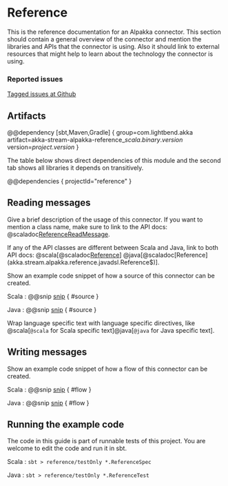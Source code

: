 # Reference

This is the reference documentation for an Alpakka connector. This section should contain
a general overview of the connector and mention the libraries and APIs that the connector
is using. Also it should link to external resources that might help to learn
about the technology the connector is using.

### Reported issues

[Tagged issues at Github](https://github.com/akka/alpakka/labels/p%3Areference)

## Artifacts

@@dependency [sbt,Maven,Gradle] {
  group=com.lightbend.akka
  artifact=akka-stream-alpakka-reference_$scala.binary.version$
  version=$project.version$
}

The table below shows direct dependencies of this module and the second tab shows all libraries it depends on transitively.

@@dependencies { projectId="reference" }


## Reading messages

Give a brief description of the usage of this connector. If you want to mention a
class name, make sure to link to the API docs:
@scaladoc[ReferenceReadMessage](akka.stream.alpakka.reference.ReferenceReadMessage).

If any of the API classes are different between Scala and Java, link to both API docs:
@scala[@scaladoc[Reference](akka.stream.alpakka.reference.scaladsl.Reference$)]
@java[@scaladoc[Reference](akka.stream.alpakka.reference.javadsl.Reference$)].

Show an example code snippet of how a source of this connector can be created.

Scala
: @@snip [snip](/reference/src/test/scala/docs/scaladsl/ReferenceSpec.scala) { #source }

Java
: @@snip [snip](/reference/src/test/java/docs/javadsl/ReferenceTest.java) { #source }

Wrap language specific text with language specific directives,
like @scala[`@scala` for Scala specific text]@java[`@java` for Java specific text].

## Writing messages

Show an example code snippet of how a flow of this connector can be created.

Scala
: @@snip [snip](/reference/src/test/scala/docs/scaladsl/ReferenceSpec.scala) { #flow }

Java
: @@snip [snip](/reference/src/test/java/docs/javadsl/ReferenceTest.java) { #flow }

## Running the example code

The code in this guide is part of runnable tests of this project. You are welcome to edit the code and run it in sbt.

Scala
:   ```
    sbt
    > reference/testOnly *.ReferenceSpec
    ```
    
Java
:   ```
    sbt
    > reference/testOnly *.ReferenceTest
    ```
